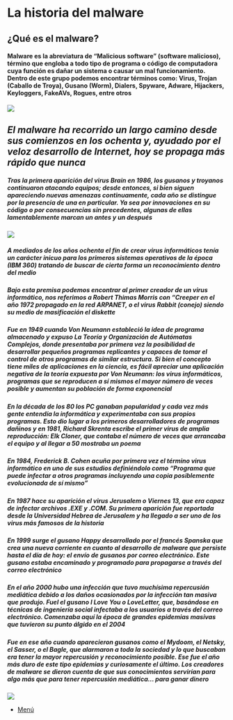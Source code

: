 # La historia del malware

## ¿Qué es el malware?

#### Malware es la abreviatura de “Malicious software” (software malicioso), término que engloba a todo tipo de programa o código de computadora cuya función es dañar un sistema o causar un mal funcionamiento. Dentro de este grupo podemos encontrar términos como: Virus, Trojan (Caballo de Troya), Gusano (Worm), Dialers, Spyware, Adware, Hijackers, Keyloggers, FakeAVs, Rogues, entre otros

![](http://techtastico.com/files/2008/12/virus-pc.jpg)

## _El malware ha recorrido un largo camino desde sus comienzos en los ochenta y, ayudado por el veloz desarrollo de Internet, hoy se propaga más rápido que nunca_

##### Tras la primera aparición del virus Brain en 1986, los gusanos y troyanos continuaron atacando equipos; desde entonces, si bien siguen apareciendo nuevas amenazas continuamente, cada año se distingue por la presencia de una en particular. Ya sea por innovaciones en su código o por consecuencias sin precedentes, algunas de ellas lamentablemente marcan un antes y un después
![](https://cdn.slidesharecdn.com/ss_cropped_thumbnails/historiamalware-141031153455-conversion-gate01/thumbnail-large.jpg?cb=1477345436)
 
##### A mediados de los años ochenta el fin de crear virus informáticos tenía un carácter inicuo para los primeros sistemas operativos de la época (IBM 360) tratando de buscar de cierta forma un reconocimiento dentro del  medio
##### Bajo esta premisa podemos encontrar al primer creador de un virus informático, nos referimos a Robert Thimas Morris con “Creeper en el año 1972 propagado en la red ARPANET, o el virus Rabbit (conejo) siendo su medio de masificación el diskette

##### Fue en 1949 cuando Von Neumann estableció la idea de programa almacenado y expuso La Teoría y Organización de Autómatas Complejos, donde presentaba por primera vez la posibilidad de desarrollar pequeños programas replicantes y capaces de tomar el control de otros programas de similar estructura. Si bien el concepto tiene miles de aplicaciones en la ciencia, es fácil apreciar una aplicación negativa de la teoría expuesta por Von Neumann: los virus informáticos, programas que se reproducen a sí mismos el mayor número de veces posible y aumentan su población de forma exponencial  
##### En la década de los 80 los PC ganaban popularidad y cada vez más gente entendía la informática y experimentaba con sus propios programas. Esto dio lugar a los primeros desarrolladores de programas dañinos y en 1981, Richard Skrenta escribe el primer virus de amplia reproducción: Elk Cloner, que contaba el número de veces que arrancaba el equipo y al llegar a 50 mostraba un poema
##### En 1984, Frederick B. Cohen acuña por primera vez el término virus informático en uno de sus estudios definiéndolo como “Programa que puede infectar a otros programas incluyendo una copia posiblemente evolucionada de sí mismo” 
##### En 1987 hace su aparición el virus Jerusalem o Viernes 13, que era capaz de infectar archivos .EXE y .COM. Su primera aparición fue reportada desde la Universidad Hebrea de Jerusalem y ha llegado a ser uno de los virus más famosos de la historia 
##### En 1999 surge el gusano Happy desarrollado por el francés Spanska que crea una nueva corriente en cuanto al desarrollo de malware que persiste hasta el día de hoy: el envío de gusanos por correo electrónico. Este gusano estaba encaminado y programado para propagarse a través del correo electrónico
##### En el año 2000 hubo una infección que tuvo muchísima repercusión mediática debido a los daños ocasionados por la infección tan masiva que produjo. Fuel el gusano I Love You o LoveLetter, que, basándose en técnicas de ingeniería social infectaba a los usuarios a través del correo electrónico. Comenzaba aquí la época de grandes epidemias masivas que tuvieron su punto álgido en el 2004
##### Fue en ese año cuando aparecieron gusanos como el Mydoom, el Netsky, el Sasser, o el Bagle, que alarmaron a toda la sociedad y lo que buscaban era tener la mayor repercusión y reconocimiento posible. Ese fue el año más duro de este tipo epidemias y curiosamente el último. Los creadores de malware se dieron cuenta de que sus conocimientos servirían para algo más que para tener repercusión mediática… para ganar dinero

![](https://i.pinimg.com/564x/0e/54/d5/0e54d5b44304a481fb81969f21036e6b.jpg?b=t)

* [Menú](README.md)
